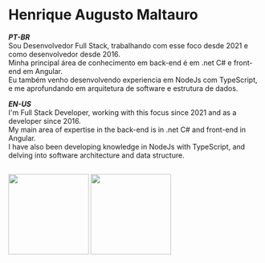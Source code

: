 # Henrique Augusto Maltauro

***PT-BR***  
Sou Desenvolvedor Full Stack, trabalhando com esse foco desde 2021 e como desenvolvedor desde 2016.  
Minha principal área de conhecimento em back-end é em .net C# e front-end em Angular.  
Eu também venho desenvolvendo experiencia em NodeJs com TypeScript, e me aprofundando em arquitetura de software e estrutura de dados.

***EN-US***  
I'm Full Stack Developer, working with this focus since 2021 and as a developer since 2016.  
My main area of expertise in the back-end is in .net C# and front-end in Angular.  
I have also been developing knowledge in NodeJs with TypeScript, and delving into software architecture and data structure.

##
<!-- markdownlint-disable MD033 -->
<section>
  <img height="160px" src="https://github-readme-stats.vercel.app/api/top-langs/?username=hmaltaurodev&layout=compact&theme=github_dark&hide=dart,java,swift,kotlin,objective-c">
  <img height="160px" src="https://github-readme-stats.vercel.app/api?username=hmaltaurodev&show_icons=true&theme=github_dark">
</section>
